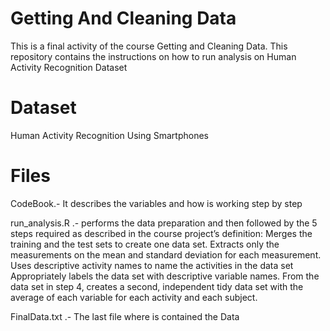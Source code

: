 # Getting And Cleaning Data

This is a final activity of the course Getting and Cleaning Data. This repository contains the instructions on how to run analysis on Human Activity Recognition Dataset

# Dataset

Human Activity Recognition Using Smartphones

# Files

CodeBook.- It describes the variables and how is working step by step

run_analysis.R .- performs the data preparation and then followed by the 5 steps required as described in the course project’s definition:
 Merges the training and the test sets to create one data set.
 Extracts only the measurements on the mean and standard deviation for each measurement.
 Uses descriptive activity names to name the activities in the data set
 Appropriately labels the data set with descriptive variable names.
 From the data set in step 4, creates a second, independent tidy data set with the average of each variable for each activity and each subject.

FinalData.txt .- The last file where is contained the Data
